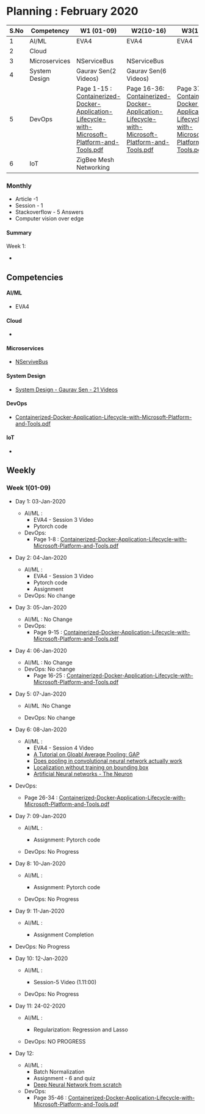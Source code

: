 # Planning : February 2020 



| S.No | Competency    | W1 (01-09)                                                   | W2(10-16)                                                    | W3(17-23)                                                    | W4(23-29)                                                    | Remarks |
| ---- | ------------- | ------------------------------------------------------------ | ------------------------------------------------------------ | ------------------------------------------------------------ | ------------------------------------------------------------ | ------- |
| 1    | AI/ML         | EVA4                                                         | EVA4                                                         | EVA4                                                         |                                                              |         |
| 2    | Cloud         |                                                              |                                                              |                                                              |                                                              |         |
| 3    | Microservices | NServiceBus                                                  | NServiceBus                                                  |                                                              |                                                              |         |
| 4    | System Design | Gaurav Sen(2 Videos)                                         | Gaurav Sen(6 Videos)                                         |                                                              |                                                              |         |
| 5    | DevOps        | Page 1-15 : [Containerized-Docker-Application-Lifecycle-with-Microsoft-Platform-and-Tools.pdf](D:\Praveen\Personal\Technical\Microservices\DevOps\Containerized-Docker-Application-Lifecycle-with-Microsoft-Platform-and-Tools.pdf) | Page 16-36:  [Containerized-Docker-Application-Lifecycle-with-Microsoft-Platform-and-Tools.pdf](D:\Praveen\Personal\Technical\Microservices\DevOps\Containerized-Docker-Application-Lifecycle-with-Microsoft-Platform-and-Tools.pdf) | Page 37-58: [Containerized-Docker-Application-Lifecycle-with-Microsoft-Platform-and-Tools.pdf](D:\Praveen\Personal\Technical\Microservices\DevOps\Containerized-Docker-Application-Lifecycle-with-Microsoft-Platform-and-Tools.pdf) | Page 58-73: [Containerized-Docker-Application-Lifecycle-with-Microsoft-Platform-and-Tools.pdf](D:\Praveen\Personal\Technical\Microservices\DevOps\Containerized-Docker-Application-Lifecycle-with-Microsoft-Platform-and-Tools.pdf) |         |
| 6    | IoT           | ZigBee Mesh Networking                                       |                                                              |                                                              |                                                              |         |

### Monthly

- Article -1 
- Session - 1
- Stackoverflow - 5 Answers
- Computer vision over edge

#### Summary

Week 1:

- 

## Competencies

#### AI/ML

- EVA4

#### Cloud

- 

#### Microservices

- [NServiveBus](https://particular.net/learn/getting-started)

#### System Design

- [System Design - Gaurav Sen - 21 Videos](https://www.youtube.com/playlist?list=PLMCXHnjXnTnvo6alSjVkgxV-VH6EPyvoX)

#### DevOps

- [Containerized-Docker-Application-Lifecycle-with-Microsoft-Platform-and-Tools.pdf](D:\Praveen\Personal\Technical\Microservices\DevOps\Containerized-Docker-Application-Lifecycle-with-Microsoft-Platform-and-Tools.pdf)

#### IoT

- 

## Weekly

### Week 1(01-09)

- Day 1: 03-Jan-2020

  - AI/ML :
    - EVA4 - Session 3 Video
    - Pytorch code
  - DevOps: 
    - Page 1-8 : [Containerized-Docker-Application-Lifecycle-with-Microsoft-Platform-and-Tools.pdf](D:\Praveen\Personal\Technical\Microservices\DevOps\Containerized-Docker-Application-Lifecycle-with-Microsoft-Platform-and-Tools.pdf)

- Day 2: 04-Jan-2020

  - AI/ML :
    - EVA4 - Session 3 Video
    - Pytorch code
    - Assignment
  - DevOps: No change

  

- Day 3: 05-Jan-2020

  - AI/ML : No Change
  - DevOps: 
    - Page 9-15 : [Containerized-Docker-Application-Lifecycle-with-Microsoft-Platform-and-Tools.pdf](D:\Praveen\Personal\Technical\Microservices\DevOps\Containerized-Docker-Application-Lifecycle-with-Microsoft-Platform-and-Tools.pdf)

  

- Day 4: 06-Jan-2020

  - AI/ML : No Change
  - DevOps: No change
    - Page 16-25 : [Containerized-Docker-Application-Lifecycle-with-Microsoft-Platform-and-Tools.pdf](D:\Praveen\Personal\Technical\Microservices\DevOps\Containerized-Docker-Application-Lifecycle-with-Microsoft-Platform-and-Tools.pdf)

  

- Day 5: 07-Jan-2020

  - AI/ML :No Change

  - DevOps: No change

    

- Day 6: 08-Jan-2020

  - AI/ML :
    - EVA4 - Session 4 Video
    - [A Tutorial on Gloabl Average Pooling: GAP](https://principlesofdeeplearning.com/index.php/a-tutorial-on-global-average-pooling/)
    - [Does pooling in convolutional neural network actually work](http://principlesofdeeplearning.com/index.php/2018/08/27/is-pooling-dead-in-convolutional-networks/)
    - [Localization without training on bounding box](http://principlesofdeeplearning.com/index.php/2018/09/10/localization-without-training-on-bounding-boxes/)
    - [Artificial Neural networks - The Neuron](https://www.superdatascience.com/blogs/artificial-neural-networks-the-neuron)

- DevOps: 

  - Page 26-34 : [Containerized-Docker-Application-Lifecycle-with-Microsoft-Platform-and-Tools.pdf](D:\Praveen\Personal\Technical\Microservices\DevOps\Containerized-Docker-Application-Lifecycle-with-Microsoft-Platform-and-Tools.pdf)

  

- Day 7: 09-Jan-2020

  - AI/ML :

    - Assignment: Pytorch code

  - DevOps: No Progress

    

- Day 8: 10-Jan-2020 

  - AI/ML :

    - Assignment: Pytorch code

  - DevOps: No Progress

    

- Day 9: 11-Jan-2020 

  - AI/ML :

    - Assignment Completion
  
- DevOps: No Progress
  
  
  
- Day 10: 12-Jan-2020 

  - AI/ML :

    - Session-5 Video (1.11:00)
    
  - DevOps: No Progress
  
  
  
- Day 11:  24-02-2020

  - AI/ML :
    - Regularization: Regression and Lasso
    
  - DevOps: NO PROGRESS
    
  
  
- Day 12:  

  - AI/ML :
    - Batch Normalization
    - Assignment - 6 and quiz
    - [Deep Neural Network from scratch](https://matrices.io/deep-neural-network-from-scratch/)
  - DevOps: 
    - Page 35-46 : [Containerized-Docker-Application-Lifecycle-with-Microsoft-Platform-and-Tools.pdf](D:\Praveen\Personal\Technical\Microservices\DevOps\Containerized-Docker-Application-Lifecycle-with-Microsoft-Platform-and-Tools.pdf)

  
